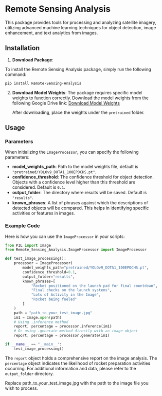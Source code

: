 # Remote Sensing Analysis

This package provides tools for processing and analyzing satellite imagery, utilizing advanced machine learning techniques for object detection, image enhancement, and text analytics from images.

## Installation

1. **Download Package**:

To install the Remote Sensing Analysis package, simply run the following command:

```bash
pip install Remote-Sensing-Analysis
```

2. **Download Model Weights**:
   The package requires specific model weights to function correctly. Download the model weights from the following Google Drive link:
   [Download Model Weights](https://drive.google.com/file/d/1KL3H-Fe1SVoCEFaO4KM4J_FMRF4ocoCz/view?usp=sharing)

   After downloading, place the weights under the `pretrained` folder.

## Usage

### Parameters

When initializing the `ImageProcessor`, you can specify the following parameters:

- **model_weights_path**: Path to the model weights file, default is `"pretrained/YOLOv9_DOTA1_100EPOCHS.pt"`.
- **confidence_threshold**: The confidence threshold for object detection. Objects with a confidence level higher than this threshold are considered. Default is `0.1`.
- **output_folder**: The directory where results will be saved. Default is `"results"`.
- **known_phrases**: A list of phrases against which the descriptions of detected objects will be compared. This helps in identifying specific activities or features in images.

### Example Code

Here is how you can use the `ImageProcessor` in your scripts:

```python
from PIL import Image
from Remote_Sensing_Analysis.ImageProcessor import ImageProcessor

def test_image_processing():
    processor = ImageProcessor(
        model_weights_path="pretrained/YOLOv9_DOTA1_100EPOCHS.pt",
        confidence_threshold=0.1,
        output_folder="results",
        known_phrases=[
            "Rocket positioned on the launch pad for final countdown",
            "Final checks on the launch systems",
            "Lots of Activity in the Image",
            "Rocket being fueled"
        ]
    )
    path = "path_to_your_test_image.jpg"
    im1 = Image.open(path)
    # Using .inference method
    report, percentage = processor.inference(im1)
    # Or using .generate method directly with an image object
    report, percentage = processor.generate(im1)

if __name__ == "__main__":
    test_image_processing()
```

The `report` object holds a comprehensive report on the image analysis. The `percentage` object indicates the likelihood of rocket preparation activities occurring. For additional information and data, please refer to the `output_folder` directory.

Replace path_to_your_test_image.jpg with the path to the image file you wish to process.
